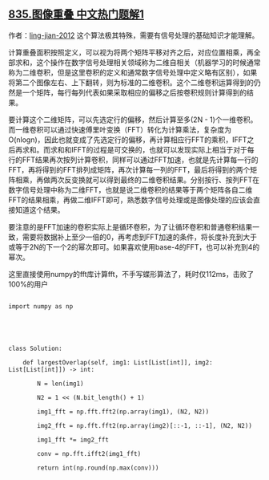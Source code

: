 ## [835.图像重叠 中文热门题解1](https://leetcode.cn/problems/image-overlap/solutions/100000/ni-ke-neng-wu-fa-xiang-xiang-de-on2lognd-gc5j)

作者：[ling-jian-2012](https://leetcode.cn/u/ling-jian-2012)
这个算法极其特殊，需要有信号处理的基础知识才能理解。

计算重叠面积按照定义，可以视为将两个矩阵平移对齐之后，对应位置相乘，再全部求和，这个操作在数字信号处理相关领域称为二维自相关（机器学习的时候通常称为二维卷积，但是这里卷积的定义和通常数字信号处理中定义略有区别），如果将第二个图像左右、上下翻转，则为标准的二维卷积。这个二维卷积运算得到的仍然是一个矩阵，每行每列代表如果采取相应的偏移之后按卷积规则计算得到的结果。

要计算这个二维矩阵，可以先选定行的偏移，然后计算至多(2N - 1)个一维卷积。而一维卷积可以通过快速傅里叶变换（FFT）转化为计算乘法，复杂度为O(nlogn)，因此也就变成了先选定行的偏移，再计算相应行FFT的乘积，IFFT之后再求和。而求和和IFFT的过程是可交换的，也就可以发现实际上相当于对于每行的FFT结果再次按列计算卷积，同样可以通过FFT加速，也就是先计算每一行的FFT，再将得到的FFT排列成矩阵，再次计算每一列的FFT，最后将得到的两个矩阵相乘，再做两次反变换就可以得到最终的二维卷积结果。分别按行、按列FFT在数字信号处理中称为二维FFT，也就是说二维卷积的结果等于两个矩阵各自二维FFT的结果相乘，再做二维IFFT即可，熟悉数字信号处理或是图像处理的应该会直接知道这个结果。

要注意的是FFT加速的卷积实际上是循环卷积，为了让循环卷积和普通卷积结果一致，需要将数据补上至少一倍的0，再考虑到FFT加速的条件，将长度补充到大于或等于2N的下一个2的幂次即可。如果喜欢使用base-4的FFT，也可以补充到4的幂次。

这里直接使用numpy的fft库计算fft，不手写蝶形算法了，耗时仅112ms，击败了100%的用户

```python3
import numpy as np


class Solution:
    def largestOverlap(self, img1: List[List[int]], img2: List[List[int]]) -> int:
        N = len(img1)
        N2 = 1 << (N.bit_length() + 1)
        img1_fft = np.fft.fft2(np.array(img1), (N2, N2))
        img2_fft = np.fft.fft2(np.array(img2)[::-1, ::-1], (N2, N2))
        img1_fft *= img2_fft
        conv = np.fft.ifft2(img1_fft)
        return int(np.round(np.max(conv)))
```

